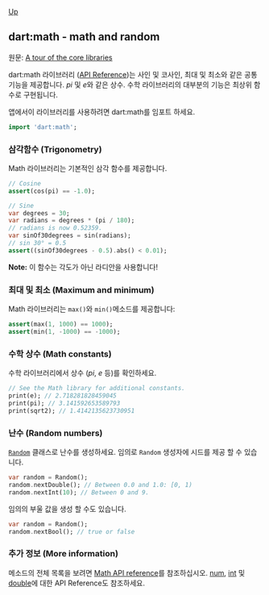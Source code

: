 [Up](./index.md)

## dart:math - math and random

원문: [A tour of the core libraries](https://dart.dev/guides/libraries/library-tour)

dart:math 라이브러리 ([API Reference](https://api.dartlang.org/stable/dart-math/dart-math-library.html))는 사인 및 코사인, 최대 및 최소와 같은 공통 기능을 제공합니다. *pi* 및 *e*와 같은 상수. 수학 라이브러리의 대부분의 기능은 최상위 함수로 구현됩니다.

앱에서이 라이브러리를 사용하려면 dart:math를 임포트 하세요.

```dart
import 'dart:math';
```

###  삼각함수 (Trigonometry)

Math 라이브러리는 기본적인 삼각 함수를 제공합니다.

```dart
// Cosine
assert(cos(pi) == -1.0);

// Sine
var degrees = 30;
var radians = degrees * (pi / 180);
// radians is now 0.52359.
var sinOf30degrees = sin(radians);
// sin 30° = 0.5
assert((sinOf30degrees - 0.5).abs() < 0.01);
```

**Note:** 이 함수는 각도가 아닌 라디안을 사용합니다!

###  최대 및 최소 (Maximum and minimum)

Math 라이브러리는 `max()`와 `min()`메소드를 제공합니다:

```dart
assert(max(1, 1000) == 1000);
assert(min(1, -1000) == -1000);
```

###  수학 상수 (Math constants)

수학 라이브러리에서 상수 (*pi*, *e* 등)를 확인하세요.

```dart
// See the Math library for additional constants.
print(e); // 2.718281828459045
print(pi); // 3.141592653589793
print(sqrt2); // 1.4142135623730951
```

###  난수 (Random numbers)

[`Random`](https://api.dartlang.org/stable/dart-math/Random-class.html) 클래스로 난수를 생성하세요. 임의로 `Random` 생성자에 시드를 제공 할 수 있습니다.

```dart
var random = Random();
random.nextDouble(); // Between 0.0 and 1.0: [0, 1)
random.nextInt(10); // Between 0 and 9.
```

임의의 부울 값을 생성 할 수도 있습니다.

```dart
var random = Random();
random.nextBool(); // true or false
```

###  추가 정보 (More information)

메소드의 전체 목록을 보려면 [Math API reference](https://api.dartlang.org/stable/dart-math/dart-math-library.html)를 참조하십시오. [num](https://api.dartlang.org/stable/dart-core/num-class.html), [int](https://api.dartlang.org/stable/dart-core/int-class.html) 및 [double](https://api.dartlang.org/stable/dart-core/double-class.html)에 대한 API Reference도 참조하세요.